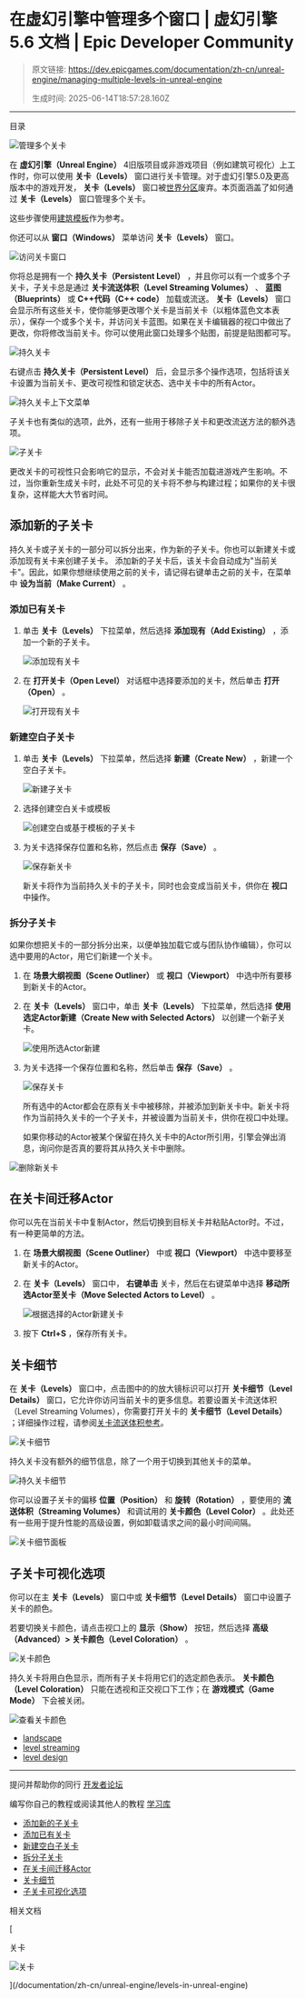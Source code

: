 # 在虚幻引擎中管理多个窗口 | 虚幻引擎 5.6 文档 | Epic Developer Community

> 原文链接: https://dev.epicgames.com/documentation/zh-cn/unreal-engine/managing-multiple-levels-in-unreal-engine
> 
> 生成时间: 2025-06-14T18:57:28.160Z

---

目录

![管理多个关卡](https://dev.epicgames.com/community/api/documentation/image/0d8b0349-e170-4528-a4c8-599e96d4bccd?resizing_type=fill&width=1920&height=335)

在 **虚幻引擎（Unreal Engine）** 4旧版项目或非游戏项目（例如建筑可视化）上工作时，你可以使用 **关卡（Levels）** 窗口进行关卡管理。对于虚幻引擎5.0及更高版本中的游戏开发， **关卡（Levels）** 窗口被[世界分区](/documentation/zh-cn/unreal-engine/world-partition-in-unreal-engine)废弃。本页面涵盖了如何通过 **关卡（Levels）** 窗口管理多个关卡。

这些步骤使用[建筑模板](/documentation/zh-cn/unreal-engine/unreal-engine-templates-reference#%E5%BB%BA%E7%AD%91%E3%80%81%E5%B7%A5%E7%A8%8B%E5%92%8C%E6%96%BD%E5%B7%A5%E6%A8%A1%E6%9D%BF)作为参考。

你还可以从 **窗口（Windows）** 菜单访问 **关卡（Levels）** 窗口。

![访问关卡窗口](https://d1iv7db44yhgxn.cloudfront.net/documentation/images/07bd5285-b0cc-4191-a684-b07493f38bca/ue5-levels-window.png)

你将总是拥有一个 **持久关卡（Persistent Level）** ，并且你可以有一个或多个子关卡，子关卡总是通过 **关卡流送体积（Level Streaming Volumes）** 、 **蓝图（Blueprints）** 或 **C++代码（C++ code）** 加载或流送。 **关卡（Levels）** 窗口会显示所有这些关卡，使你能够更改哪个关卡是当前关卡（以粗体蓝色文本表示），保存一个或多个关卡，并访问关卡蓝图。如果在关卡编辑器的视口中做出了更改，你将修改当前关卡。你可以使用此窗口处理多个贴图，前提是贴图都可写。

![持久关卡](https://d1iv7db44yhgxn.cloudfront.net/documentation/images/1e0f204e-1999-4a1f-8b6c-e0edd138e7bb/ue5-persistent-level.png)

右键点击 **持久关卡（Persistent Level）** 后，会显示多个操作选项，包括将该关卡设置为当前关卡、更改可视性和锁定状态、选中关卡中的所有Actor。

![持久关卡上下文菜单](https://d1iv7db44yhgxn.cloudfront.net/documentation/images/e3a9e806-664e-4110-a427-2ddec2c2b190/ue5_right_clicl_persistent.png)

子关卡也有类似的选项，此外，还有一些用于移除子关卡和更改流送方法的额外选项。

![子关卡](https://d1iv7db44yhgxn.cloudfront.net/documentation/images/9a5e19be-78e6-42de-9668-748016135b19/ue5-sub-level.png)

更改关卡的可视性只会影响它的显示，不会对关卡能否加载进游戏产生影响。不过，当你重新生成关卡时，此处不可见的关卡将不参与构建过程；如果你的关卡很复杂，这样能大大节省时间。

## 添加新的子关卡

持久关卡或子关卡的一部分可以拆分出来，作为新的子关卡。你也可以新建关卡或添加现有关卡来创建子关卡。 添加新的子关卡后，该关卡会自动成为"当前关卡"。因此，如果你想继续使用之前的关卡，请记得右键单击之前的关卡，在菜单中 **设为当前（Make Current）** 。

### 添加已有关卡

1.  单击 **关卡（Levels）** 下拉菜单，然后选择 **添加现有（Add Existing）** ，添加一个新的子关卡。
    
    ![添加现有关卡](https://d1iv7db44yhgxn.cloudfront.net/documentation/images/de5c829a-67fb-46b5-8393-aa5ccf924ada/ue5-add-existing.png)
2.  在 **打开关卡（Open Level）** 对话框中选择要添加的关卡，然后单击 **打开（Open）** 。
    
    ![打开现有关卡](https://d1iv7db44yhgxn.cloudfront.net/documentation/images/08bdf740-b0b0-4d9d-98c6-63c742be6618/ue5-open-existing-level.png)

### 新建空白子关卡

1.  单击 **关卡（Levels）** 下拉菜单，然后选择 **新建（Create New）** ，新建一个空白子关卡。
    
    ![新建子关卡](https://d1iv7db44yhgxn.cloudfront.net/documentation/images/c720d2cd-1534-49f7-b65c-2a06ec749466/ue5-create-new.png)
2.  选择创建空白关卡或模板
    
    ![创建空白或基于模板的子关卡](https://d1iv7db44yhgxn.cloudfront.net/documentation/images/25df5f87-91b9-4f1c-9318-9670c2f88be4/ue5-choose-level-creation.png)
3.  为关卡选择保存位置和名称，然后点击 **保存（Save）** 。
    
    ![保存新关卡](https://d1iv7db44yhgxn.cloudfront.net/documentation/images/fae005ed-487f-46d7-9738-01e92aae4fba/ue5-save-new-level.png)
    
    新关卡将作为当前持久关卡的子关卡，同时也会变成当前关卡，供你在 **视口** 中操作。
    

### 拆分子关卡

如果你想把关卡的一部分拆分出来，以便单独加载它或与团队协作编辑），你可以选中要用的Actor，用它们新建一个关卡。

1.  在 **场景大纲视图（Scene Outliner）** 或 **视口（Viewport）** 中选中所有要移到新关卡的Actor。
    
2.  在 **关卡（Levels）** 窗口中，单击 **关卡（Levels）** 下拉菜单，然后选择 **使用选定Actor新建（Create New with Selected Actors）** 以创建一个新子关卡。
    
    ![使用所选Actor新建](https://d1iv7db44yhgxn.cloudfront.net/documentation/images/50be65e3-eb5a-448c-a267-b5aab90d7597/ue5-new-level-from-actors.png)
3.  为关卡选择一个保存位置和名称，然后单击 **保存（Save）** 。
    
    ![保存关卡](https://d1iv7db44yhgxn.cloudfront.net/documentation/images/f99be1c8-b31a-473f-aea1-4db2ddee9ea6/ue5-name-new-actor-level.png)
    
    所有选中的Actor都会在原有关卡中被移除，并被添加到新关卡中。新关卡将作为当前持久关卡的一个子关卡，并被设置为当前关卡，供你在视口中处理。
    
    如果你移动的Actor被某个保留在持久关卡中的Actor所引用，引擎会弹出消息，询问你是否真的要将其从持久关卡中删除。
    

![删除新关卡](https://d1iv7db44yhgxn.cloudfront.net/documentation/images/274419e4-bbc0-4965-97fc-5b330a7a5e9b/deletenewlevel.png)

## 在关卡间迁移Actor

你可以先在当前关卡中复制Actor，然后切换到目标关卡并粘贴Actor时。不过，有一种更简单的方法。

1.  在 **场景大纲视图（Scene Outliner）** 中或 **视口（Viewport）** 中选中要移至新关卡的Actor。
    
2.  在 **关卡（Levels）** 窗口中， **右键单击** 关卡，然后在右键菜单中选择 **移动所选Actor至关卡（Move Selected Actors to Level）** 。
    
    ![根据选择的Actor新建关卡](https://d1iv7db44yhgxn.cloudfront.net/documentation/images/e92b940f-07ed-4b90-bd67-523eeb1bd979/ue5-move-actors.png)
3.  按下 **Ctrl+S** ，保存所有关卡。
    

## 关卡细节

在 **关卡（Levels）** 窗口中，点击图中的的放大镜标识可以打开 **关卡细节（Level Details）** 窗口，它允许你访问当前关卡的更多信息。若要设置关卡流送体积（Level Streaming Volumes），你需要打开关卡的 **关卡细节（Level Details）** ；详细操作过程，请参阅[关卡流送体积参考](/documentation/zh-cn/unreal-engine/level-streaming-using-volumes-in-unreal-engine)。

![关卡细节](https://d1iv7db44yhgxn.cloudfront.net/documentation/images/c6dc1c2a-b22d-4afd-a4a3-1959bf6f4fed/ue5-level-details.png)

持久关卡没有额外的细节信息，除了一个用于切换到其他关卡的菜单。

![持久关卡细节](https://d1iv7db44yhgxn.cloudfront.net/documentation/images/8d9ec595-903a-4d19-826c-499328a61766/ue5-persistent-level-detail.png)

你可以设置子关卡的偏移 **位置（Position）** 和 **旋转（Rotation）** ，要使用的 **流送体积（Streaming Volumes）** 和调试用的 **关卡颜色（Level Color）** 。此处还有一些用于提升性能的高级设置，例如卸载请求之间的最小时间间隔。

![关卡细节面板](https://d1iv7db44yhgxn.cloudfront.net/documentation/images/27779b1b-daf0-4a87-a3cc-ac6e42bc274f/ue5-sublevel-details.png)

## 子关卡可视化选项

你可以在主 **关卡（Levels）** 窗口中或 **关卡细节（Level Details）** 窗口中设置子关卡的颜色。

若要切换关卡颜色，请点击视口上的 **显示（Show）** 按钮，然后选择 **高级（Advanced）> 关卡颜色（Level Coloration）** 。

![关卡颜色](https://d1iv7db44yhgxn.cloudfront.net/documentation/images/d9dd7b65-b8c9-49d9-a791-f5818be9bba9/ue-level-coloration.png)

持久关卡将用白色显示，而所有子关卡将用它们的选定颜色表示。 **关卡颜色（Level Coloration）** 只能在透视和正交视口下工作；在 **游戏模式（Game Mode）** 下会被关闭。

![查看关卡颜色](https://d1iv7db44yhgxn.cloudfront.net/documentation/images/dbd8e7f4-b51f-4826-ae9f-e1a418126626/ue5-social.png)

-   [landscape](https://dev.epicgames.com/community/search?query=landscape)
-   [level streaming](https://dev.epicgames.com/community/search?query=level%20streaming)
-   [level design](https://dev.epicgames.com/community/search?query=level%20design)

* * *

提问并帮助你的同行 [开发者论坛](https://forums.unrealengine.com/categories?tag=unreal-engine)

编写你自己的教程或阅读其他人的教程 [学习库](https://dev.epicgames.com/community/unreal-engine/learning)

-   [添加新的子关卡](/documentation/zh-cn/unreal-engine/managing-multiple-levels-in-unreal-engine#%E6%B7%BB%E5%8A%A0%E6%96%B0%E7%9A%84%E5%AD%90%E5%85%B3%E5%8D%A1)
-   [添加已有关卡](/documentation/zh-cn/unreal-engine/managing-multiple-levels-in-unreal-engine#%E6%B7%BB%E5%8A%A0%E5%B7%B2%E6%9C%89%E5%85%B3%E5%8D%A1)
-   [新建空白子关卡](/documentation/zh-cn/unreal-engine/managing-multiple-levels-in-unreal-engine#%E6%96%B0%E5%BB%BA%E7%A9%BA%E7%99%BD%E5%AD%90%E5%85%B3%E5%8D%A1)
-   [拆分子关卡](/documentation/zh-cn/unreal-engine/managing-multiple-levels-in-unreal-engine#%E6%8B%86%E5%88%86%E5%AD%90%E5%85%B3%E5%8D%A1)
-   [在关卡间迁移Actor](/documentation/zh-cn/unreal-engine/managing-multiple-levels-in-unreal-engine#%E5%9C%A8%E5%85%B3%E5%8D%A1%E9%97%B4%E8%BF%81%E7%A7%BBactor)
-   [关卡细节](/documentation/zh-cn/unreal-engine/managing-multiple-levels-in-unreal-engine#%E5%85%B3%E5%8D%A1%E7%BB%86%E8%8A%82)
-   [子关卡可视化选项](/documentation/zh-cn/unreal-engine/managing-multiple-levels-in-unreal-engine#%E5%AD%90%E5%85%B3%E5%8D%A1%E5%8F%AF%E8%A7%86%E5%8C%96%E9%80%89%E9%A1%B9)

相关文档

[

关卡

![关卡](https://dev.epicgames.com/community/api/documentation/image/31a4e420-7eca-4a94-843b-4b5fbf2fdbd1?resizing_type=fit&width=160&height=92)

](/documentation/zh-cn/unreal-engine/levels-in-unreal-engine)